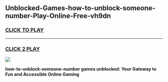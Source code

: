 
## Unblocked-Games-how-to-unblock-someone-number-Play-Online-Free-vh9dn
<h3>
<a href="https://premium76.site?title=how-to-unblock-someone-number&ref=26A">CLICK TO PLAY</a></h3>
<hr>

<h3>
<a href="https://premium76.site?title=how-to-unblock-someone-number&ref=26A">CLICK 2 PLAY</a>
  
</h3>

<a href="https://premium76.site?title=how-to-unblock-someone-number&ref=26A"><img src="https://clearcache.store/games.png"></a>


**how-to-unblock-someone-number games unblocked: Your Gateway to Fun and Accessible Online Gaming**
